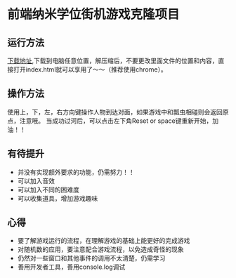 
前端纳米学位街机游戏克隆项目
===============================
## 运行方法
[下载地址](https://github.com/eruerua/ArcadeGameClone/archive/master.zip),下载到电脑任意位置，解压缩后，不要更改里面文件的位置和内容，直接打开index.html就可以享用了～～（推荐使用chrome）。
## 操作方法
使用上，下，左，右方向键操作人物到达对面，如果游戏中和瓢虫相碰则会返回原点，注意哦。
当成功过河后，可以点击左下角Reset or space键重新开始，加油！！
## 有待提升
 * 并没有实现额外要求的功能，仍需努力！！
 * 可以加入音效
 * 可以加入不同的困难度
 * 可以收集道具，增加游戏趣味
## 心得
 * 要了解游戏运行的流程，在理解游戏的基础上能更好的完成游戏
 * 对随机数的应用，要注意配合游戏流程，以免造成奇怪的现象
 * 仍然对一些窗口和其他事件的调用不太清楚，仍需学习
 * 善用开发者工具，善用console.log调试




